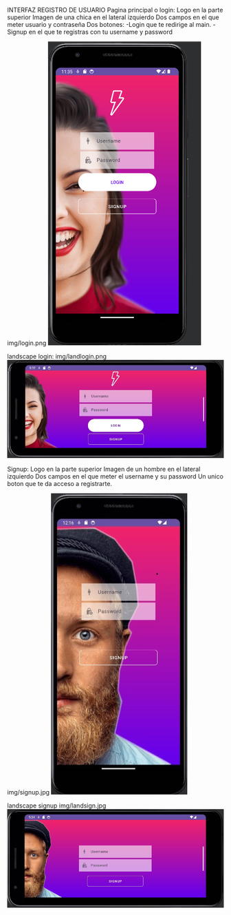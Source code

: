 INTERFAZ REGISTRO DE USUARIO
Pagina principal o login:
    Logo en la parte superior
    Imagen de una chica en el lateral izquierdo
    Dos campos en el que meter usuario y contraseña
    Dos botones: 
        -Login que te redirige al main.
        -Signup en el que te registras con tu username y password

img/login.png
![login.png](img%2Flogin.png)

landscape login:
img/landlogin.png
![landlog.jpg](img%2Flandlog.jpg)



Signup:
    Logo en la parte superior
    Imagen de un hombre en el lateral izquierdo
    Dos campos en el que meter el username y su password
    Un unico boton que te da acceso a registrarte.
    
img/signup.jpg
![signup.jpg](img%2Fsignup.jpg)

landscape signup
img/landsign.jpg
![landsign.jpg](img%2Flandsign.jpg)